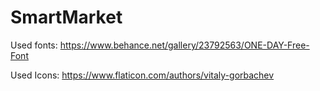 # SmartMarket


Used fonts:
https://www.behance.net/gallery/23792563/ONE-DAY-Free-Font

Used Icons:
https://www.flaticon.com/authors/vitaly-gorbachev
